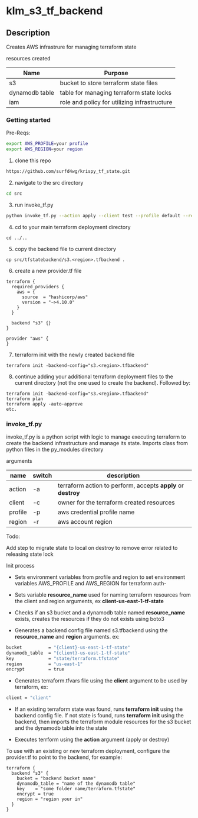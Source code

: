 # klm_s3_tf_backend

## Description

Creates AWS infrastrure for managing terraform state

resources created

| Name | Purpose |
|------|---------|
| s3 | bucket to store terraform state files |
| dynamodb table | table for managing terraform state locks |
| iam | role and policy for utilizing infrastructure |

### Getting started
Pre-Reqs:
```bash
export AWS_PROFILE=your profile
export AWS_REGION=your region
```

1. clone this repo

```bash
https://github.com/surfd4wg/krispy_tf_state.git
```

2. navigate to the src directory

```bash
cd src
```

3. run invoke_tf.py

```bash
python invoke_tf.py --action apply --client test --profile default --region us-east-1
```

4. cd to your main terraform deployment directory
```
cd ../..
```
5. copy the backend file to current directory
```
cp src/tfstatebackend/s3.<region>.tfbackend .
```
6. create a new provider.tf file
```
terraform {
  required_providers {
    aws = {
      source  = "hashicorp/aws"
      version = "~>4.10.0"
    }
  }

  backend "s3" {}
}

provider "aws" {
}
```
7. terraform init with the newly created backend file
```
terraform init -backend-config="s3.<region>.tfbackend"
```
8. continue adding your additional terraform deployment files to the current directory (not the one used to create the backend). Followed by:
```
terraform init -backend-config="s3.<region>.tfbackend"
terraform plan
terraform apply -auto-approve
etc.
```
### invoke_tf.py

invoke_tf.py is a python script with logic to manage executing terraform to create the backend infrastructure and manage its state. Imports class from python files in the py_modules directory

arguments

| name | switch | description |
|------|--------|-------------|
| action | -a | terraform action to perform, accepts **apply** or **destroy** |
| client | -c | owner for the terraform created resources |
| profile | -p | aws credential profile name |
| region | -r | aws account region |

Todo:

Add step to migrate state to local on destroy to remove error related to releasing state lock

Init process

- Sets environment variables from profile and region to set environment variables AWS_PROFILE and AWS_REGION for terraform auth- 

- Sets variable **resource_name** used for naming terraform resources from the client and region arguments, ex **client-us-east-1-tf-state**
  
- Checks if an s3 bucket and a dynamodb table named **resource_name** exists, creates the resources if they do not exists using boto3
  
- Generates a backend config file named s3.tfbackend using the **resource_name** and **region** arguments. ex:

```bash
bucket          = "{client}-us-east-1-tf-state"
dynamodb_table  = "{client}-us-east-1-tf-state"
key             = "state/terraform.tfstate"
region          = "us-east-1"
encrypt         = true
```

- Generates terraform.tfvars file using the **client** argument to be used by terraform, ex:

```bash
client = "client"
```

- If an existing terraform state was found, runs **terraform init** using the backend config file. If not state is found, runs **terraform init** using the backend, then imports the terraform module resources for the s3 bucket and the dynamodb table into the state

- Executes terrform using the **action** argument (apply or destroy)

To use with an existing or new terraform deployment, configure the provider.tf to point to the backend, for example:
```
terraform {
  backend "s3" {
    bucket = "backend bucket name"
    dynamodb_table = "name of the dynamodb table"
    key    = "some folder name/terraform.tfstate"
    encrypt = true
    region = "region your in"
  }
}
```
